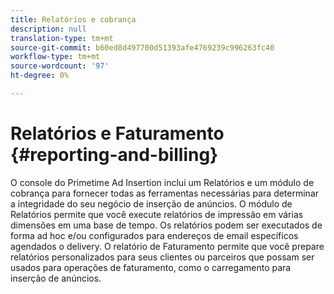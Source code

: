 ```yaml
---
title: Relatórios e cobrança
description: null
translation-type: tm+mt
source-git-commit: b60ed8d497700d51393afe4769239c996263fc40
workflow-type: tm+mt
source-wordcount: '97'
ht-degree: 0%

---
```



# Relatórios e Faturamento {#reporting-and-billing}

O console do Primetime Ad Insertion inclui um Relatórios e um módulo de cobrança para fornecer todas as ferramentas necessárias para determinar a integridade do seu negócio de inserção de anúncios. O módulo de Relatórios permite que você execute relatórios de impressão em várias dimensões em uma base de tempo. Os relatórios podem ser executados de forma ad hoc e/ou configurados para endereços de email específicos agendados o delivery. O relatório de Faturamento permite que você prepare relatórios personalizados para seus clientes ou parceiros que possam ser usados para operações de faturamento, como o carregamento para inserção de anúncios.
